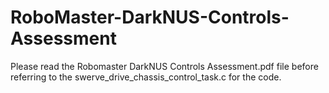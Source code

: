 # RoboMaster-DarkNUS-Controls-Assessment

Please read the Robomaster DarkNUS Controls Assessment.pdf file 
before referring to the swerve_drive_chassis_control_task.c for the code.
